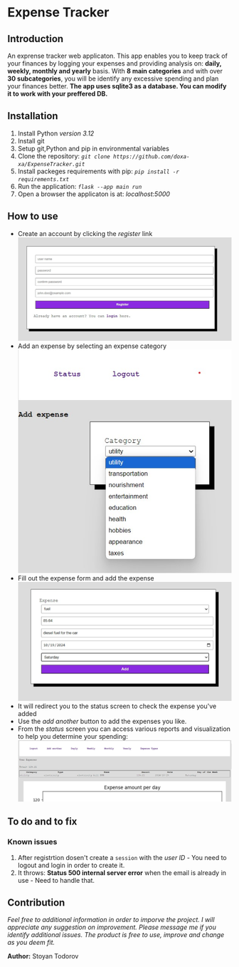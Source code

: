 # **Expense Tracker**

## **Introduction**
An exprense tracker web applicaton. This app enables you to keep track of your finances by logging your expenses and providing analysis on: **daily, weekly, monthly and yearly** basis. With **8 main categories** and with over **30 subcategories**, you will be identify any excessive spending and plan your finances better.
**The app uses sqlite3 as a database. You can modify it to work with your preffered DB.**

## **Installation**

1. Install Python *version 3.12*
2. Install git
2. Setup git,Python and pip in environmental variables
3. Clone the repository: *`git clone https://github.com/doxa-xa/ExpenseTracker.git`*
4. Install packeges requirements with pip: *`pip install -r requirements.txt`*
5. Run the application: *`flask --app main run`*
6. Open a browser the applicaton is at: *localhost:5000*


## **How to use**

- Create an account by clicking the *register* link ![register link](/static/register_link.jpg)
- Add an expense by selecting an expense category ![add expense](/static/add_expense.jpg)
- Fill out the expense form and add the expense ![add expense following](/static/add_expense2.jpg)
- It will redirect you to the status screen to check the expense you've added
- Use the *add another* button to add the expenses you like. 
- From the *status* screen you can access various reports and visualization to help you determine your spending: ![status menu](/static/status_menu.jpg)

## **To do and to fix**

### **Known issues**

1. After registrtion dosen't create a `session` with the *user ID* - You need to logout and login in order to create it.
2. It throws: **Status 500 internal server error** when the email is already in use - Need to handle that.


## **Contribution**
*Feel free to additional information in order to imporve the project. I will appreciate any suggestion on improvement. Please message me if you identify additional issues. The product is free to use, improve and change as you deem fit.*


**Author:** Stoyan Todorov